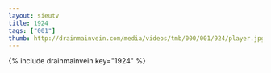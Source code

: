 ```yaml
--- 
layout: sieutv
title: 1924
tags: ["001"]
thumb: http://drainmainvein.com/media/videos/tmb/000/001/924/player.jpg
---
```

{% include drainmainvein key="1924" %} 
